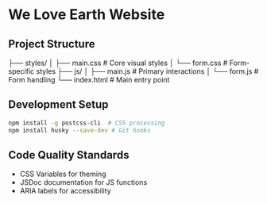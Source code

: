 # We Love Earth Website

## Project Structure
├── styles/
│   ├── main.css       # Core visual styles
│   └── form.css       # Form-specific styles
├── js/
│   ├── main.js        # Primary interactions
│   └── form.js        # Form handling
└── index.html         # Main entry point

## Development Setup
```bash
npm install -g postcss-cli  # CSS processing
npm install husky --save-dev # Git hooks
```

## Code Quality Standards
- CSS Variables for theming
- JSDoc documentation for JS functions
- ARIA labels for accessibility
